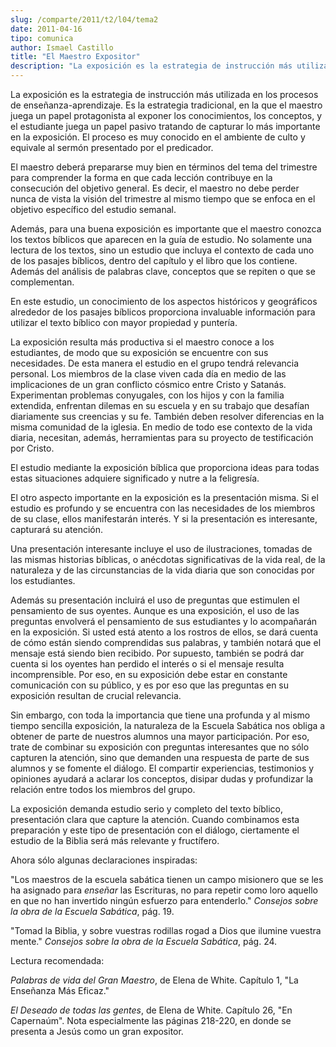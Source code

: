 ```yaml
---
slug: /comparte/2011/t2/l04/tema2
date: 2011-04-16
tipo: comunica
author: Ismael Castillo
title: "El Maestro Expositor"
description: "La exposición es la estrategia de instrucción más utilizada en los procesos de  enseñanza-aprendizaje. Es la estrategia tradicional, en la que el maestro juega  un papel protagonista al exponer los conocimientos, los conceptos, y el  estudiante juega un papel pasivo tratando d..."
---
```


La exposición es la estrategia de instrucción más utilizada en los procesos de enseñanza-aprendizaje. Es la estrategia tradicional, en la que el maestro juega un papel protagonista al exponer los conocimientos, los conceptos, y el estudiante juega un papel pasivo tratando de capturar lo más importante en la exposición. El proceso es muy conocido en el ambiente de culto y equivale al sermón presentado por el predicador.

El maestro deberá prepararse muy bien en términos del tema del trimestre para comprender la forma en que cada lección contribuye en la consecución del objetivo general. Es decir, el maestro no debe perder nunca de vista la visión del trimestre al mismo tiempo que se enfoca en el objetivo específico del estudio semanal.

Además, para una buena exposición es importante que el maestro conozca los textos bíblicos que aparecen en la guía de estudio. No solamente una lectura de los textos, sino un estudio que incluya el contexto de cada uno de los pasajes bíblicos, dentro del capítulo y el libro que los contiene. Además del análisis de palabras clave, conceptos que se repiten o que se complementan.

En este estudio, un conocimiento de los aspectos históricos y geográficos alrededor de los pasajes bíblicos proporciona invaluable información para utilizar el texto bíblico con mayor propiedad y puntería.

La exposición resulta más productiva si el maestro conoce a los estudiantes, de modo que su exposición se encuentre con sus necesidades. De esta manera el estudio en el grupo tendrá relevancia personal. Los miembros de la clase viven cada día en medio de las implicaciones de un gran conflicto cósmico entre Cristo y Satanás. Experimentan problemas conyugales, con los hijos y con la familia extendida, enfrentan dilemas en su escuela y en su trabajo que desafían diariamente sus creencias y su fe. También deben resolver diferencias en la misma comunidad de la iglesia. En medio de todo ese contexto de la vida diaria, necesitan, además, herramientas para su proyecto de testificación por Cristo.

El estudio mediante la exposición bíblica que proporciona ideas para todas estas situaciones adquiere significado y nutre a la feligresía.

El otro aspecto importante en la exposición es la presentación misma. Si el estudio es profundo y se encuentra con las necesidades de los miembros de su clase, ellos manifestarán interés. Y si la presentación es interesante, capturará su atención.

Una presentación interesante incluye el uso de ilustraciones, tomadas de las mismas historias bíblicas, o anécdotas significativas de la vida real, de la naturaleza y de las circunstancias de la vida diaria que son conocidas por los estudiantes.

Además su presentación incluirá el uso de preguntas que estimulen el pensamiento de sus oyentes. Aunque es una exposición, el uso de las preguntas envolverá el pensamiento de sus estudiantes y lo acompañarán en la exposición. Si usted está atento a los rostros de ellos, se dará cuenta de cómo están siendo comprendidas sus palabras, y también notará que el mensaje está siendo bien recibido. Por supuesto, también se podrá dar cuenta si los oyentes han perdido el interés o si el mensaje resulta incomprensible. Por eso, en su exposición debe estar en constante comunicación con su público, y es por eso que las preguntas en su exposición resultan de crucial relevancia.

Sin embargo, con toda la importancia que tiene una profunda y al mismo tiempo sencilla exposición, la naturaleza de la Escuela Sabática nos obliga a obtener de parte de nuestros alumnos una mayor participación. Por eso, trate de combinar su exposición con preguntas interesantes que no sólo capturen la atención, sino que demanden una respuesta de parte de sus alumnos y se fomente el diálogo. El compartir experiencias, testimonios y opiniones ayudará a aclarar los conceptos, disipar dudas y profundizar la relación entre todos los miembros del grupo.

La exposición demanda estudio serio y completo del texto bíblico, presentación clara que capture la atención. Cuando combinamos esta preparación y este tipo de presentación con el diálogo, ciertamente el estudio de la Biblia será más relevante y fructífero.

Ahora sólo algunas declaraciones inspiradas:

"Los maestros de la escuela sabática tienen un campo misionero que se les ha asignado para _enseñar_ las Escrituras, no para repetir como loro aquello en que no han invertido ningún esfuerzo para entenderlo." _Consejos sobre la obra de la Escuela Sabática_, pág. 19.

"Tomad la Biblia, y sobre vuestras rodillas rogad a Dios que ilumine vuestra mente." _Consejos sobre la obra de la Escuela Sabática_, pág. 24.

Lectura recomendada:

_Palabras de vida del Gran Maestro_, de Elena de White. Capítulo 1, "La Enseñanza Más Eficaz."

_El Deseado de todas las gentes_, de Elena de White. Capítulo 26, "En Capernaúm". Nota especialmente las páginas 218-220, en donde se presenta a Jesús como un gran expositor.
